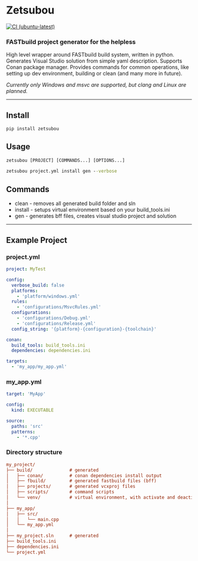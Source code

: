 # Zetsubou

[![CI (ubuntu-latest)](https://github.com/BentouDev/Zetsubou/actions/workflows/python-ci.yml/badge.svg)](https://github.com/BentouDev/Zetsubou/actions/workflows/python-ci.yml)

### FASTbuild project generator for the helpless

High level wrapper around FASTbuild build system, written in python. Generates Visual Studio solution from simple yaml description. Supports Conan package manager. Provides commands for common operations, like setting up dev environment, building or clean (and many more in future).

_Currently only Windows and msvc are supported, but clang and Linux are planned._


---

## Install
```
pip install zetsubou
```

## Usage
```cmd
zetsubou [PROJECT] [COMMANDS...] [OPTIONS...]
```
```cmd
zetsubou project.yml install gen --verbose
```

## Commands
- clean - removes all generated build folder and sln
- install - setups virtual environment based on your build_tools.ini
- gen - generates bff files, creates visual studio project and solution

---

## Example Project
### project.yml
```yml
project: MyTest

config:
  verbose_build: false
  platforms:
    - 'platform/windows.yml'
  rules:
    - 'configurations/MsvcRules.yml'
  configurations:
    - 'configurations/Debug.yml'
    - 'configurations/Release.yml'
  config_string: '{platform}-{configuration}-{toolchain}'

conan:
  build_tools: build_tools.ini
  dependencies: dependencies.ini

targets:
  - 'my_app/my_app.yml'
```

### my_app.yml
```yml
target: 'MyApp'

config:
  kind: EXECUTABLE

source:
  paths: 'src'
  patterns:
    - '*.cpp'
```

### Directory structure
```ini
my_project/
├── build/              # generated
│   ├── conan/          # conan dependencies install output
│   ├── fbuild/         # generated fastbuild files (bff)
│   ├── projects/       # generated vcxproj files
│   ├── scripts/        # command scripts
│   └── venv/           # virtual environment, with activate and deactivate scripts
│
├── my_app/
│   ├── src/
│   │   └── main.cpp
│   └── my_app.yml
│
├── my_project.sln      # generated
├── build_tools.ini
├── dependencies.ini
└── project.yml
```
